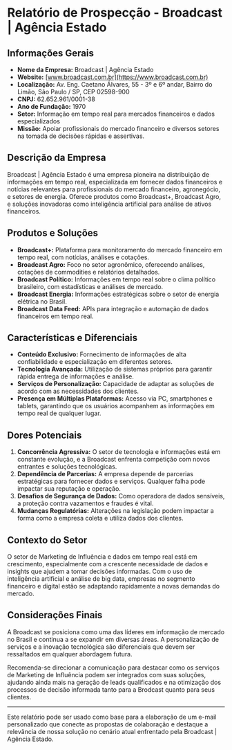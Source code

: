 # Relatório de Prospecção - Broadcast | Agência Estado

## Informações Gerais
- **Nome da Empresa:** Broadcast | Agência Estado
- **Website:** [www.broadcast.com.br](https://www.broadcast.com.br)
- **Localização:** Av. Eng. Caetano Álvares, 55 - 3º e 6º andar, Bairro do Limão, São Paulo / SP, CEP 02598-900
- **CNPJ:** 62.652.961/0001-38
- **Ano de Fundação:** 1970
- **Setor:** Informação em tempo real para mercados financeiros e dados especializados
- **Missão:** Apoiar profissionais do mercado financeiro e diversos setores na tomada de decisões rápidas e assertivas.

## Descrição da Empresa
Broadcast | Agência Estado é uma empresa pioneira na distribuição de informações em tempo real, especializada em fornecer dados financeiros e notícias relevantes para profissionais do mercado financeiro, agronegócio, e setores de energia. Oferece produtos como Broadcast+, Broadcast Agro, e soluções inovadoras como inteligência artificial para análise de ativos financeiros.

## Produtos e Soluções
- **Broadcast+:** Plataforma para monitoramento do mercado financeiro em tempo real, com notícias, análises e cotações.
- **Broadcast Agro:** Foco no setor agronômico, oferecendo análises, cotações de commodities e relatórios detalhados.
- **Broadcast Político:** Informações em tempo real sobre o clima político brasileiro, com estadísticas e análises de mercado.
- **Broadcast Energia:** Informações estratégicas sobre o setor de energia elétrica no Brasil.
- **Broadcast Data Feed:** APIs para integração e automação de dados financeiros em tempo real.

## Características e Diferenciais
- **Conteúdo Exclusivo:** Fornecimento de informações de alta confiabilidade e especialização em diferentes setores.
- **Tecnologia Avançada:** Utilização de sistemas próprios para garantir rápida entrega de informações e análise.
- **Serviços de Personalização:** Capacidade de adaptar as soluções de acordo com as necessidades dos clientes.
- **Presença em Múltiplas Plataformas:** Acesso via PC, smartphones e tablets, garantindo que os usuários acompanhem as informações em tempo real de qualquer lugar.

## Dores Potenciais
1. **Concorrência Agressiva:** O setor de tecnologia e informações está em constante evolução, e a Broadcast enfrenta competição com novos entrantes e soluções tecnológicas.
2. **Dependência de Parcerias:** A empresa depende de parcerias estratégicas para fornecer dados e serviços. Qualquer falha pode impactar sua reputação e operação.
3. **Desafios de Segurança de Dados:** Como operadora de dados sensíveis, a proteção contra vazamentos e fraudes é vital.
4. **Mudanças Regulatórias:** Alterações na legislação podem impactar a forma como a empresa coleta e utiliza dados dos clientes.

## Contexto do Setor
O setor de Marketing de Influência e dados em tempo real está em crescimento, especialmente com a crescente necessidade de dados e insights que ajudem a tomar decisões informadas. Com o uso de inteligência artificial e análise de big data, empresas no segmento financeiro e digital estão se adaptando rapidamente a novas demandas do mercado.

## Considerações Finais
A Broadcast se posiciona como uma das líderes em informação de mercado no Brasil e continua a se expandir em diversas áreas. A personalização de serviços e a inovação tecnológica são diferenciais que devem ser ressaltados em qualquer abordagem futura. 

Recomenda-se direcionar a comunicação para destacar como os serviços de Marketing de Influência podem ser integrados com suas soluções, ajudando ainda mais na geração de leads qualificados e na otimização dos processos de decisão informada tanto para a Brodcast quanto para seus clientes.

---

Este relatório pode ser usado como base para a elaboração de um e-mail personalizado que conecte as propostas de colaboração e destaque a relevância de nossa solução no cenário atual enfrentado pela Broadcast | Agência Estado.